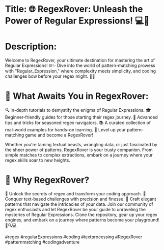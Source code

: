 # Title: 🌐 RegexRover: Unleash the Power of Regular Expressions! 💻🚀

# Description:
Welcome to RegexRover, your ultimate destination for mastering the art of Regular Expressions! 🌐✨ Dive into the world of pattern-matching prowess with "Regular_Expression," where complexity meets simplicity, and coding challenges bow before your regex might. 🎯💡

# 🚀 What Awaits You in RegexRover:
🔍 In-depth tutorials to demystify the enigma of Regular Expressions.
🎓 Beginner-friendly guides for those starting their regex journey.
🚀 Advanced tips and tricks for seasoned regex navigators.
📚 A curated collection of real-world examples for hands-on learning.
💪 Level up your pattern-matching game and become a RegexRover!

Whether you're taming textual beasts, wrangling data, or just fascinated by the sheer power of patterns, RegexRover is your trusty companion. From simple matches to complex extractions, embark on a journey where your regex skills soar to new heights.

# 🔧 Why RegexRover?

🌟 Unlock the secrets of regex and transform your coding approach.
🚀 Conquer text-based challenges with precision and finesse.
🎨 Craft elegant patterns that navigate the intricacies of your data.
Join our community of regex enthusiasts and let RegexRover be your guide to unraveling the mysteries of Regular Expressions. Clone the repository, gear up your regex engines, and embark on a journey where patterns become your playground! 🚀🔍💻

#regex #regularExpressions #coding #textprocessing #RegexRover #patternmatching #codingadventure

